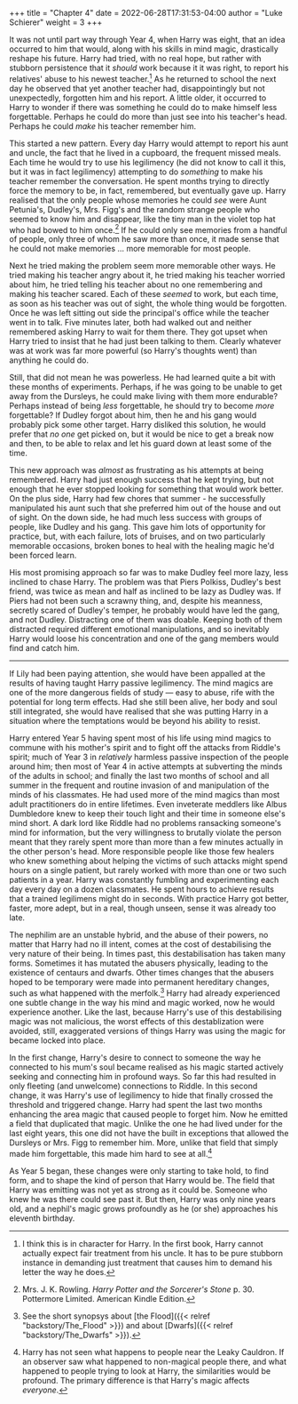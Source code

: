 +++
title = "Chapter 4"
date = 2022-06-28T17:31:53-04:00
author = "Luke Schierer"
weight = 3
+++

It was not until part way through Year 4, when Harry was eight, that an idea
occurred to him that would, along with his skills in mind magic, drastically
reshape his future.  Harry had tried, with no real hope, but rather with stubborn
persistence that it *should* work because it it was right, to report his
relatives' abuse to his newest teacher.[^20210412-2] As he returned to school
the next day he observed that yet another teacher had, disappointingly but not
unexpectedly, forgotten him and his report.  A little older, it occurred to
Harry to wonder if there was something he could do to make himself less
forgettable.  Perhaps he could do more than just see into his teacher's head.
Perhaps he could *make* his teacher remember him.  

This started a new pattern.  Every day Harry would attempt to report his aunt
and uncle, the fact that he lived in a cupboard, the frequent missed meals.  Each
time he would try to use his legilimency (he did not know to call it this, but
it was in fact legilimency) attempting to do *something* to make his teacher
remember the conversation.  He spent months trying to directly force the memory
to be, in fact, remembered, but eventually gave up.  Harry realised that the
only people whose memories he could *see* were Aunt Petunia's, Dudley's, Mrs.
Figg's and the random strange people who seemed to know him and disappear, like
the tiny man in the violet top hat who had bowed to him once.[^20210412-3] If he
could only see memories from a handful of people, only three of whom he saw more
than once, it made sense that he could not make memories … more memorable for
most people.  

Next he tried making the problem seem more memorable other ways.  He tried
making his teacher angry about it, he tried making his teacher worried about
him, he tried telling his teacher about no one remembering and making his
teacher scared.  Each of these *seemed* to work, but each time, as soon as his
teacher was out of sight, the whole thing would be forgotten.  Once he was left
sitting out side the principal's office while the teacher went in to talk.  Five
minutes later, both had walked out and neither remembered asking Harry to wait
for them there.  They got upset when Harry tried to insist that he had just been
talking to them.  Clearly whatever was at work was far more powerful (so Harry's
thoughts went) than anything he could do.  

Still, that did not mean he was powerless.  He had learned quite a bit with
these months of experiments.  Perhaps, if he was going to be unable to get away
from the Dursleys, he could make living with them more endurable?  Perhaps
instead of being *less* forgettable, he should try to become *more* forgettable?
If Dudley forgot about him, then he and his gang would probably pick some other
target.  Harry disliked this solution, he would prefer that *no one* get picked
on, but it would be nice to get a break now and then, to be able to relax and
let his guard down at least some of the time. 

This new approach was *almost* as frustrating as his attempts at being
remembered.  Harry had just enough success that he kept trying, but not enough
that he ever stopped looking for something that would work better.  On the plus
side, Harry had few chores that summer - he successfully manipulated his aunt
such that she preferred him out of the house and out of sight.  On the down
side, he had much less success with groups of people, like Dudley and his gang.
This gave him lots of opportunity for practice, but, with each failure, lots of
bruises, and on two particularly memorable occasions, broken bones to heal with
the healing magic he'd been forced learn.  

His most promising approach so far was to make Dudley feel more lazy, less
inclined to chase Harry.  The problem was that Piers Polkiss, Dudley's best
friend, was twice as mean and half as inclined to be lazy as Dudley was.  If
Piers had not been such a scrawny thing, and, despite his meanness, secretly
scared of Dudley's temper, he probably would have led the gang, and not Dudley.
Distracting one of them was doable.  Keeping both of them distracted required
different emotional manipulations, and so inevitably Harry would loose his
concentration and one of the gang members would find and catch him.  

- - -

If Lily had been paying attention, she would have been appalled at the results
of having taught Harry passive legilimency.  The mind magics are one of the more
dangerous fields of study — easy to abuse, rife with the potential for long term
effects.  Had she still been alive, her body and soul still integrated, she
would have realised that she was putting Harry in a situation where the
temptations would be beyond his ability to resist.  

Harry entered Year 5 having spent most of his life using mind magics to commune
with his mother's spirit and to fight off the attacks from Riddle's spirit;
much of Year 3 in *relatively* harmless passive inspection of the people around
him; then most of Year 4 in active attempts at subverting the minds of the
adults in school; and finally the last two months of school and all summer in
the frequent and routine invasion of and manipulation of the minds of his
classmates.  He had used more of the mind magics than most adult practitioners
do in entire lifetimes.  Even inveterate meddlers like Albus Dumbledore knew to
keep their touch light and their time in someone else's mind short.  A dark lord
like Riddle had no problems ransacking someone's mind for information, but the
very willingness to brutally violate the person meant that they rarely spent
more than more than a few minutes actually in the other person's head.  More
responsible people like those few healers who knew something about helping the
victims of such attacks might spend hours on a single patient, but rarely worked
with more than one or two such patients in a year. Harry was constantly fumbling
and experimenting each day every day on a dozen classmates.  He spent hours to
achieve results that a trained legilimens might do in seconds.  With practice
Harry got better, faster, more adept, but in a real, though unseen, sense it was
already too late. 

The nephilim are an unstable hybrid, and the abuse of their powers, no matter
that Harry had no ill intent, comes at the cost of destabilising the very nature
of their being.  In times past, this destabilisation has taken many forms.
Sometimes it has mutated the abusers physically, leading to the existence of
centaurs and dwarfs.  Other times changes that the abusers hoped to be temporary
were made into permanent hereditary changes, such as what happened with the
merfolk.[^211219-2]  Harry had already experienced one subtle change in the way
his mind and magic worked, now he would experience another.  Like the last,
because Harry's use of this destabilising magic was not malicious, the worst
effects of this destablization were avoided, still, exaggerated versions of
things Harry was using the magic for became locked into place. 

In the first change, Harry's desire to connect to someone the way he connected
to his mum's soul became realised as his magic started actively seeking and
connecting him in profound ways.  So far this had resulted in only fleeting (and
unwelcome) connections to Riddle.  In this second change, it was Harry's use of
legilimency to hide that finally crossed the threshold and triggered change.
Harry had spent the last two months enhancing the area magic that caused people
to forget him.  Now he emitted a field that duplicated that magic.  Unlike the
one he had lived under for the last eight years, this one did not have the built
in exceptions that allowed the Dursleys or Mrs. Figg to remember him.  More,
unlike that field that simply made him forgettable, this made him hard to see at
all.[^20210918-1]

As Year 5 began, these changes were only starting to take hold, to find
form, and to shape the kind of person that Harry would be.  The field that Harry
was emitting was not yet as strong as it could be.  Someone who knew he was
there could see past it. But then, Harry was only nine years old, and a nephil's
magic grows profoundly as he (or she) approaches his eleventh birthday. 

[^211219-2]: See the short synopsys about [the Flood]({{< relref "backstory/The_Flood" >}}) and
    about [Dwarfs]({{< relref "backstory/The_Dwarfs" >}}).

[^20210918-1]: Harry has not seen what happens to people near the Leaky
    Cauldron.  If an observer saw what happened to non-magical people there, and
    what happened to people trying to look at Harry, the similarities would be
    profound.  The primary difference is that Harry's magic affects *everyone*. 

[^20210412-2]: I think this is in character for Harry.  In the first book, Harry
    cannot actually expect fair treatment from his uncle.  It has to be pure
    stubborn instance in demanding just treatment that causes him to demand his
    letter the way he does.  

[^20210412-3]: Mrs. J. K. Rowling. _Harry Potter and the Sorcerer's Stone_
    p. 30. Pottermore Limited. American Kindle Edition. 

[^20210412-4]: This is not intended as Lily Potter bashing.  Lily was a good
    parent, but Harry was too young to remember her when she was alive.  His
    experience of her is of a highly distracted dis-embodied soul who is so
    caught up in spiritual warfare that she barely has time for him.  It is not
    that dis-embodied Lily loves Harry any less, it is that *time* is a function
    of the material world that Lily is disconnected from by virtue of being 1)
    dead and 2) actively trying to preserve her son's autonomy despite both her
    own and Riddle's foreign presence.  
